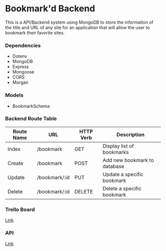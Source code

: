 # Bookmark'd Backend

This is a API/Backend system using MongoDB to store the information of the title and URL of any site for an application that will allow the user to bookmark their favorite sites.

### Dependencies
- Dotenv
- MongoDB
- Express
- Mongoose
- CORS
- Morgan

### Models
- BookmarkSchema

### Backend Route Table
| Route Name |     URL       | HTTP Verb |          Description           |
|------------|---------------|-----------|--------------------------------|
|    Index   | /bookmark     |    GET    | Display list of bookmarks      |
|    Create  | /bookmark     |    POST   | Add new bookmark to database   |          
|    Update  | /bookmark/:id |    PUT    | Update a specific bookmark     |
|    Delete  | /bookmark/:id |   DELETE  | Delete a specific bookmark     |
### Trello Board
[Link](https://trello.com/invite/b/kVjMn2Lp/ATTIb21fdc50e0e44ba2aa82678e41a1a8feE36D8614/bookmarkd-app)

### API
[Link](https://bookmark-backend-dev.onrender.com/bookmark)